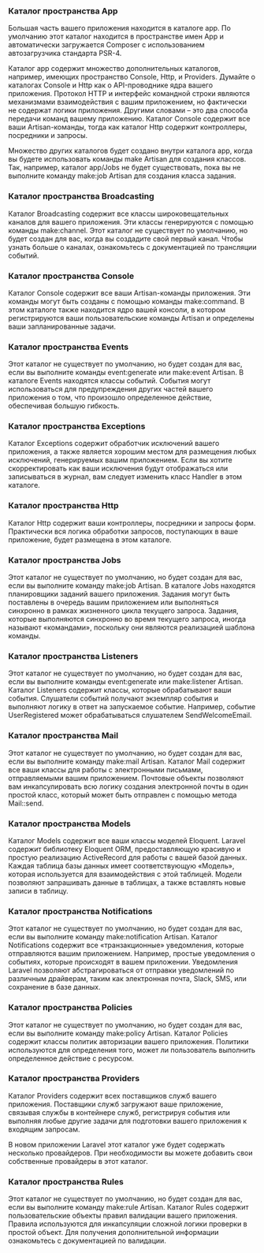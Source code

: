 ### Каталог пространства App

Большая часть вашего приложения находится в каталоге app. По умолчанию этот каталог находится в пространстве имен App и автоматически загружается Composer с использованием автозагрузчика стандарта PSR-4.

Каталог app содержит множество дополнительных каталогов, например, имеющих пространство Console, Http, и Providers. Думайте о каталогах Console и Http как о API-проводнике ядра вашего приложения. Протокол HTTP и интерфейс командной строки являются механизмами взаимодействия с вашим приложением, но фактически не содержат логики приложения. Другими словами – это два способа передачи команд вашему приложению. Каталог Console содержит все ваши Artisan-команды, тогда как каталог Http содержит контроллеры, посредники и запросы.

Множество других каталогов будет создано внутри каталога app, когда вы будете использовать команды make Artisan для создания классов. Так, например, каталог app/Jobs не будет существовать, пока вы не выполните команду make:job Artisan для создания класса задания.

### Каталог пространства Broadcasting

Каталог Broadcasting содержит все классы широковещательных каналов для вашего приложения. Эти классы генерируются с помощью команды make:channel. Этот каталог не существует по умолчанию, но будет создан для вас, когда вы создадите свой первый канал. Чтобы узнать больше о каналах, ознакомьтесь с документацией по трансляции событий.

### Каталог пространства Console

Каталог Console содержит все ваши Artisan-команды приложения. Эти команды могут быть созданы с помощью команды make:command. В этом каталоге также находится ядро вашей консоли, в котором регистрируются ваши пользовательские команды Artisan и определены ваши запланированные задачи.

### Каталог пространства Events

Этот каталог не существует по умолчанию, но будет создан для вас, если вы выполните команды event:generate или make:event Artisan. В каталоге Events находятся классы событий. События могут использоваться для предупреждения других частей вашего приложения о том, что произошло определенное действие, обеспечивая большую гибкость.

### Каталог пространства Exceptions

Каталог Exceptions содержит обработчик исключений вашего приложения, а также является хорошим местом для размещения любых исключений, генерируемых вашим приложением. Если вы хотите скорректировать как ваши исключения будут отображаться или записываться в журнал, вам следует изменить класс Handler в этом каталоге.

### Каталог пространства Http

Каталог Http содержит ваши контроллеры, посредники и запросы форм. Практически вся логика обработки запросов, поступающих в ваше приложение, будет размещена в этом каталоге.

### Каталог пространства Jobs

Этот каталог не существует по умолчанию, но будет создан для вас, если вы выполните команду make:job Artisan. В каталоге Jobs находятся планировщики заданий вашего приложения. Задания могут быть поставлены в очередь вашим приложением или выполняться синхронно в рамках жизненного цикла текущего запроса. Задания, которые выполняются синхронно во время текущего запроса, иногда называют «командами», поскольку они являются реализацией шаблона команды.

### Каталог пространства Listeners

Этот каталог не существует по умолчанию, но будет создан для вас, если вы выполните команды event:generate или make:listener Artisan. Каталог Listeners содержит классы, которые обрабатывают ваши события. Слушатели событий получают экземпляр события и выполняют логику в ответ на запускаемое событие. Например, событие UserRegistered может обрабатываться слушателем SendWelcomeEmail.

### Каталог пространства Mail

Этот каталог не существует по умолчанию, но будет создан для вас, если вы выполните команду make:mail Artisan. Каталог Mail содержит все ваши классы для работы с электронными письмами, отправляемыми вашим приложением. Почтовые объекты позволяют вам инкапсулировать всю логику создания электронной почты в один простой класс, который может быть отправлен с помощью метода Mail::send.

### Каталог пространства Models

Каталог Models содержит все ваши классы моделей Eloquent. Laravel содержит библиотеку Eloquent ORM, предоставляющую красивую и простую реализацию ActiveRecord для работы с вашей базой данных. Каждая таблица базы данных имеет соответствующую «Модель», которая используется для взаимодействия с этой таблицей. Модели позволяют запрашивать данные в таблицах, а также вставлять новые записи в таблицу.

### Каталог пространства Notifications

Этот каталог не существует по умолчанию, но будет создан для вас, если вы выполните команду make:notification Artisan. Каталог Notifications содержит все «транзакционные» уведомления, которые отправляются вашим приложением. Например, простые уведомления о событиях, которые происходят в вашем приложении. Уведомления Laravel позволяют абстрагироваться от отправки уведомлений по различным драйверам, таким как электронная почта, Slack, SMS, или сохранение в базе данных.

### Каталог пространства Policies

Этот каталог не существует по умолчанию, но будет создан для вас, если вы выполните команду make:policy Artisan. Каталог Policies содержит классы политик авторизации вашего приложения. Политики используются для определения того, может ли пользователь выполнить определенное действие с ресурсом.

### Каталог пространства Providers

Каталог Providers содержит всех поставщиков служб вашего приложения. Поставщики служб загружают ваше приложение, связывая службы в контейнере служб, регистрируя события или выполняя любые другие задачи для подготовки вашего приложения к входящим запросам.

В новом приложении Laravel этот каталог уже будет содержать несколько провайдеров. При необходимости вы можете добавить свои собственные провайдеры в этот каталог.

### Каталог пространства Rules

Этот каталог не существует по умолчанию, но будет создан для вас, если вы выполните команду make:rule Artisan. Каталог Rules содержит пользовательские объекты правил валидации вашего приложения. Правила используются для инкапсуляции сложной логики проверки в простой объект. Для получения дополнительной информации ознакомьтесь с документацией по валидации.
